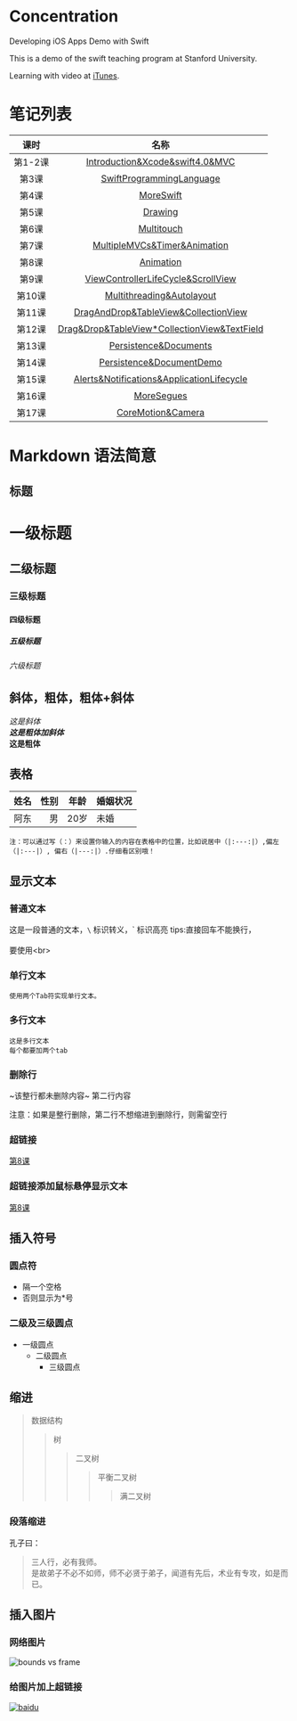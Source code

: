 # Concentration
Developing iOS Apps Demo with Swift

This is a demo of the swift teaching program at Stanford University.

Learning with video at [iTunes](https://podcasts.apple.com/cn/podcast/developing-ios-11-apps-with-swift/id1315130780).


# 笔记列表
|课时|名称|
|:---:|:---:|
|第1-2课|[Introduction&Xcode&swift4.0&MVC](https://github.com/ul123dr/StudySwift/blob/master/Notes/1.Introduction&Xcode&swift4.0&MVC.md)|
|第3课|[SwiftProgrammingLanguage](https://github.com/ul123dr/StudySwift/blob/master/Notes/3.SwiftProgrammingLanguage.md)|
|第4课|[MoreSwift](https://github.com/ul123dr/StudySwift/blob/master/Notes/4.MoreSwift.md)|
|第5课|[Drawing](https://github.com/ul123dr/StudySwift/blob/master/Notes/5.Drawing.md)|
|第6课|[Multitouch](https://github.com/ul123dr/StudySwift/blob/master/Notes/6.Multitouch.md)|
|第7课|[MultipleMVCs&Timer&Animation](https://github.com/ul123dr/StudySwift/blob/master/Notes/7.MultipleMVCs&Timer&Animation.md)|
|第8课|[Animation](https://github.com/ul123dr/StudySwift/blob/master/Notes/8.Animation.md)|
|第9课|[ViewControllerLifeCycle&ScrollView](https://github.com/ul123dr/StudySwift/blob/master/Notes/9.ViewControllerLifeCycle&ScrollView.md)|
|第10课|[Multithreading&Autolayout](https://github.com/ul123dr/StudySwift/blob/master/Notes/10.Multithreading&Autolayout.md)|
|第11课|[DragAndDrop&TableView&CollectionView](https://github.com/ul123dr/StudySwift/blob/master/Notes/11.DragAndDrop&TableView&CollectionView.md)|
|第12课|[Drag&Drop&TableView*CollectionView&TextField](https://github.com/ul123dr/StudySwift/blob/master/Notes/12.Drag&Drop&TableView*CollectionView&TextField.md)|
|第13课|[Persistence&Documents](https://github.com/ul123dr/StudySwift/blob/master/Notes/13.Persistence&Documents.md)|
|第14课|[Persistence&DocumentDemo](https://github.com/ul123dr/StudySwift/blob/master/Notes/14.Persistence&DocumentDemo.md)|
|第15课|[Alerts&Notifications&ApplicationLifecycle](https://github.com/ul123dr/StudySwift/blob/master/Notes/15.Alerts&Notifications&ApplicationLifecycle.md)|
|第16课|[MoreSegues](https://github.com/ul123dr/StudySwift/blob/master/Notes/16.MoreSegues.md)|
|第17课|[CoreMotion&Camera](https://github.com/ul123dr/StudySwift/blob/master/Notes/17.CoreMotion&Camera.md)|

# Markdown 语法简意

## 标题

# 一级标题  
## 二级标题  
### 三级标题  
#### 四级标题  
##### 五级标题  
###### 六级标题 

## 斜体，粗体，粗体+斜体

*这是斜体*<br>
***这是粗体加斜体***<br>
**这是粗体**<br>

## 表格
|姓名|性别|年龄|婚姻状况|
|:---:|---:|:---:|:---|
| 阿东 | 男 | 20岁 | 未婚 |

    注：可以通过写（：）来设置你输入的内容在表格中的位置，比如说居中（|:---:|）,偏左（|:---|）, 偏右（|---:|）.仔细看区别哦！

## 显示文本
### 普通文本
这是一段普通的文本，`\` 标识转义，` 标识高亮
tips:直接回车不能换行，<br>  
要使用\<br>  

### 单行文本
    使用两个Tab符实现单行文本。
 
### 多行文本
    这是多行文本
    每个都要加两个tab
    
### 删除行
~该整行都未删除内容~
第二行内容

注意：如果是整行删除，第二行不想缩进到删除行，则需留空行
        
### 超链接      
[第8课](https://github.com/ul123dr/StudySwift/blob/master/Notes/8.Animation.md)

### 超链接添加鼠标悬停显示文本
[第8课](https://github.com/ul123dr/StudySwift/blob/master/Notes/8.Animation.md "悬停显示文本")

## 插入符号
### 圆点符
* 隔一个空格
* 否则显示为*号

### 二级及三级圆点
* 一级圆点
    * 二级圆点
        * 三级圆点

## 缩进

>数据结构  
>>树  
>>>二叉树  
>>>>平衡二叉树  
>>>>>满二叉树 

### 段落缩进
孔子曰：
>三人行，必有我师。<br>
>是故弟子不必不如师，师不必贤于弟子，闻道有先后，术业有专攻，如是而已。

## 插入图片
### 网络图片
![bounds vs frame](https://github.com/ul123dr/StudySwift/raw/master/Concentration/Concentration/Sources/bounds.png "bounds vs frame")

### 给图片加上超链接
[![baidu](http://www.baidu.com/img/bdlogo.gif "百度Logo")](http://baidu.com)
